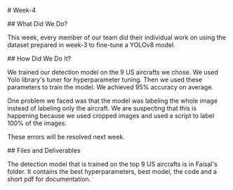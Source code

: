 \# Week-4



\## What Did We Do?



This week, every member of our team did their individual work on using the dataset prepared in week-3 to fine-tune a YOLOv8 model.



\## How Did We Do It?



We trained our detection model on the 9 US aircrafts we chose. We used Yolo library's tuner for hyperparameter tuning. Then we used these parameters to train the model. We achieved 95% accuracy on average.



One problem we faced was that the model was labeling the whole image instead of labeling only the aircraft. We are suspecting that this is happening because we used cropped images and used a script to label 100% of the images. 



These errors will be resolved next week.



\## Files and Deliverables



The detection model that is trained on the top 9 US aircrafts is in Faisal's folder. It contains the best hyperparameters, best model, the code and a short pdf for documentation.

